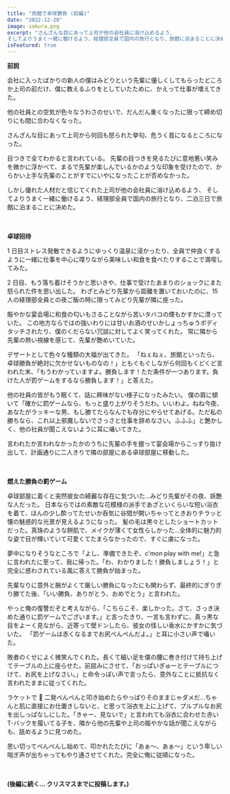 ```yaml
---
title: "旅館で卓球勝負 (前編)"
date: "2022-12-20"
image: sakura.png
excerpt: "さんざんな目にあって上司が他の会社員に溶け込めるよう、
そしてよりうまく一緒に働けるよう、経理部全員で国内の旅行となり、旅館に泊まることに決めた。「ねぇねぇ、旅館といったら、卓球勝負が絶対に欠かせないものなの！」と何回もくどくど言われた末、、、"
isFeatured: true
---
```


**前説**

会社に入ったばかりの新人の僕はみどりという先輩に優しくしてもらったどころか上司の前だけ、僕に教えるふりをとしていたために、かえって仕事が増えてきた。

他の社員との空気が色々なうわさのせいで、だんだん重くなったに限って締め切りにも間に合わなくなった。

さんざんな目にあって上司から何回も怒られた挙句、危うく首になるところになった。

目つきで全てわかると言われている。
先輩の目つきを見るたびに意地悪い笑みを微かに浮かべて、まるで先輩が楽しんでいるかのような印象を受けたので、からかい上手な先輩のことがすでにいやになったことが否めなかった。

しかし優れた人材だと信じてくれた上司が他の会社員に溶け込めるよう、
そしてよりうまく一緒に働けるよう、経理部全員で国内の旅行となり、二泊三日で旅館に泊まることに決めた。
\
&nbsp;
\
&nbsp;

**卓球招待**

1 日目ストレス発散できるようにゆっくり温泉に浸かったり、全員で仲良くするように一緒に仕事を中心に喋りながら美味しい和食を食べたりすることで満喫してみた。

2 日目、もう落ち着けそうかと思いきや、仕事で受けたあまりのショックにまた怒られた件を思い出した。
わざとみどり先輩から距離を置いておいたのに、15 人の経理部全員との夜ご飯の時に限ってみどり先輩が隣に座った。

賑やかな宴会場に和食の匂いもさることながら苦いタバコの煙もかすかに漂っていた。
この地方ならではの強いわりには甘いお酒のせいかしょっちゅうボディタッチされたり、僕のくだらない冗談に対してよく笑ってくれた。
常に隣から先輩の熱い視線を感じて、先輩が艶めいていた。

デザートとして色々な種類の大福が出てきた。
「ねぇねぇ、旅館といったら、卓球勝負が絶対に欠かせないものなの！」ともぐもぐしながら何回もくどくど言われた末、「もうわかっていますよ。勝負します！ただ条件が一つあります。負けた人が罰ゲームをするなら勝負します！」と答えた。

他の社員の皆がもう眠くて、話に興味がない様子になったみたい。
僕の肩に傾いて「確かに罰ゲームなら、もっと盛り上がりそうだわ。いいわよ。ねね今夜、あなたがラッキーな男、もし勝てたらなんでも存分にやらせてあげる。ただ私の勝ちなら、これ以上邪魔しないでさっさと仕事を辞めなさい。ふふふ」と艶かしく、他の社員が聞こえないように耳に囁いてきた。

言われたか言われなかったかのうちに先輩の手を握って宴会場からこっすり抜け出して、計画通りに二人きりで隣の部屋にある卓球部屋に移動した。
\
&nbsp;
\
&nbsp;

**燃えた勝負の罰ゲーム**

卓球部屋に着くと突然彼女の綺麗な存在に気づいた…みどり先輩がその夜、妖艶な人だった。
日本ならではの素敵な花模様の派手であざといくらいな短い浴衣を着て、ほんの少し酔ってたせいか呑気に谷間が開いちゃってときおりチラッと懐の魅惑的な光景が見えるようになった。
髪の毛は黒々としたショートカットだった。真珠のような餅肌で、メイクが薄くて女性らしかった…全体的に魅力的な姿で目が輝いていて可愛くてたまらなかったので、すぐに虜になった。

夢中になりそうなところで「よし、準備できたぞ、c'mon play with me!」と急に言われたに至って、我に帰った。「わ、わかりました！勝負しましょう！」と完全に惑わされている風に答えて勝負が始まった。

先輩なりに意外と腕がよくて厳しい勝負になったにも関わらず、最終的にぎりぎり勝てた後、「いい勝負、ありがとう、おめでとう」と言われた。

やっと俺の復讐だぞと考えながら、「こちらこそ、楽しかった。さて、さっき決めた通りに罰ゲームでございます。」と言ったきり、一言も言わずに、真っ黒な目をよーく見ながら、近寄って壁ドンしたら、彼女の怪しい香水にかすかに気づいた。
「罰ゲームは赤くなるまでお尻ぺんぺんだよ。」と耳に小さい声で囁いた。

敗者のくせによく微笑んでくれた。長くて細い足を僕の腰に巻き付けて持ち上げてテーブルの上に座らせた。前屈みにさせて、「おっぱいぎゅーとテーブルにつけて、お尻を上げなさい。」と命令っぽい声で言ったら、意外なことに抵抗なく言われたままに従ってくれた。

ラケットで 🏓 二発ぺんぺんと叩き始めたらやっぱりそのままじゃダメだ…ちゃんと肌に直接にお仕置きしないと、と思って浴衣を上に上げて、プルプルなお尻を出しっぱなしにした。「きゃー、見ないで」と言われても浴衣に合わせた赤い T-バックを履いてる子を、隣から他の先輩や上司の賑やかな話が聞こえながらも、舐めるように見つめた。

思い切ってぺんぺんし始めて、叩かれたたびに「あぁ〜、あぁ〜」という卑しい喘ぎ声が出ちゃってもやり通させてくれた。完全に俺に従順になった。
\
&nbsp;
\
&nbsp;

**(後編に続く... クリスマスまでに投稿します。)**
